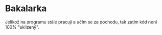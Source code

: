 # Bakalarka
Jelikož na programu stále pracuji a učím se za pochodu, tak zatím kód není 100% "uklizený". 
